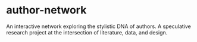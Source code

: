 # author-network
An interactive network exploring the stylistic DNA of authors. A speculative research project at the intersection of literature, data, and design.
